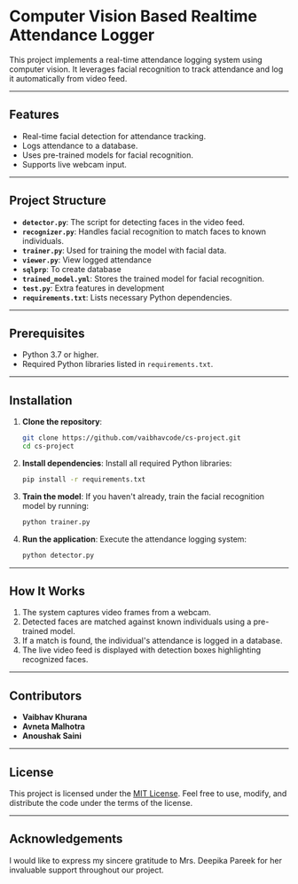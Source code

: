 # Computer Vision Based Realtime Attendance Logger

This project implements a real-time attendance logging system using computer vision. It leverages facial recognition to track attendance and log it automatically from video feed.

---

## Features

- Real-time facial detection for attendance tracking.
- Logs attendance to a database.
- Uses pre-trained models for facial recognition.
- Supports live webcam input.

---

## Project Structure

- **`detector.py`**: The script for detecting faces in the video feed.
- **`recognizer.py`**: Handles facial recognition to match faces to known individuals.
- **`trainer.py`**: Used for training the model with facial data.
- **`viewer.py`**: View logged attendance
- **`sqlprp`**: To create database
- **`trained_model.yml`**: Stores the trained model for facial recognition.
- **`test.py`**: Extra features in development
- **`requirements.txt`**: Lists necessary Python dependencies.

---

## Prerequisites

- Python 3.7 or higher.
- Required Python libraries listed in `requirements.txt`.

---

## Installation

1. **Clone the repository**:
   ```bash
   git clone https://github.com/vaibhavcode/cs-project.git
   cd cs-project
   ```

2. **Install dependencies**:
   Install all required Python libraries:
   ```bash
   pip install -r requirements.txt
   ```

3. **Train the model**:
   If you haven't already, train the facial recognition model by running:
   ```bash
   python trainer.py
   ```

4. **Run the application**:
   Execute the attendance logging system:
   ```bash
   python detector.py
   ```

---

## How It Works

1. The system captures video frames from a webcam.
2. Detected faces are matched against known individuals using a pre-trained model.
3. If a match is found, the individual's attendance is logged in a database.
4. The live video feed is displayed with detection boxes highlighting recognized faces.

---

## Contributors

- **Vaibhav Khurana**
- **Avneta Malhotra**
- **Anoushak Saini**

---

## License

This project is licensed under the [MIT License](LICENSE). Feel free to use, modify, and distribute the code under the terms of the license.

---

## Acknowledgements

I would like to express my sincere gratitude to Mrs. Deepika Pareek for her invaluable support throughout our project.

